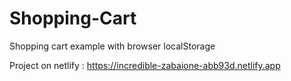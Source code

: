 # Shopping-Cart
Shopping cart example with browser localStorage

Project on netlify : <a href="https://incredible-zabaione-abb93d.netlify.app" target="_blank">https://incredible-zabaione-abb93d.netlify.app</a>
